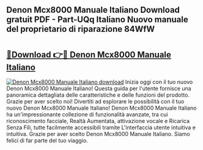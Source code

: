 ## Denon Mcx8000 Manuale Italiano Download gratuit PDF - Part-UQq Italiano Nuovo manuale del proprietario di riparazione 84WfW

# <h2><a href="http://dfh2lr.blite.top/?on=Denon+Mcx8000+Manuale+Italiano">🔗Download 👉🔴 Denon Mcx8000 Manuale Italiano</a></h2>

[![Denon Mcx8000 Manuale Italiano download](https://i.imgur.com/lujVjoI.png)](http://dfh2lr.blite.top/?on=Denon+Mcx8000+Manuale+Italiano)
Inizia oggi con il tuo nuovo Denon Mcx8000 Manuale Italiano! Questa guida per l'utente fornisce una panoramica dettagliata delle caratteristiche e delle funzioni del prodotto. Grazie per aver scelto noi! Divertiti ad esplorare le possibilità con il tuo nuovo Denon Mcx8000 Manuale Italiano! Denon Mcx8000 Manuale Italiano ha un'impressionante collezione di funzionalità avanzate, tra cui riconoscimento facciale, Realtà Aumentata, attivazione vocale e Ricarica Senza Fili, tutte facilmente accessibili tramite L'interfaccia utente intuitiva e intuitiva. Grazie per aver scelto Denon Mcx8000 Manuale Italiano. Siamo felici di far parte del tuo viaggio.

